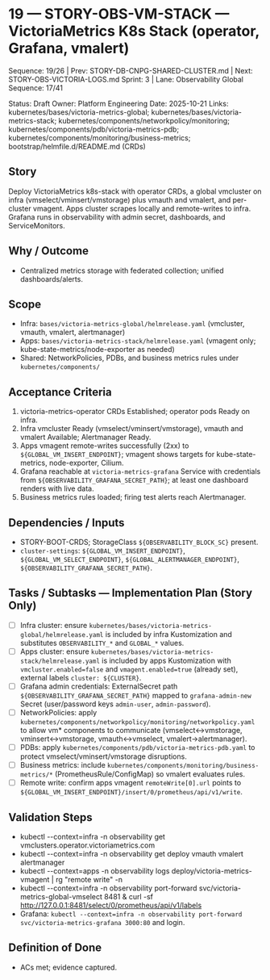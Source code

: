 # 19 — STORY-OBS-VM-STACK — VictoriaMetrics K8s Stack (operator, Grafana, vmalert)

Sequence: 19/26 | Prev: STORY-DB-CNPG-SHARED-CLUSTER.md | Next: STORY-OBS-VICTORIA-LOGS.md
Sprint: 3 | Lane: Observability
Global Sequence: 17/41

Status: Draft
Owner: Platform Engineering
Date: 2025-10-21
Links: kubernetes/bases/victoria-metrics-global; kubernetes/bases/victoria-metrics-stack; kubernetes/components/networkpolicy/monitoring; kubernetes/components/pdb/victoria-metrics-pdb; kubernetes/components/monitoring/business-metrics; bootstrap/helmfile.d/README.md (CRDs)

## Story
Deploy VictoriaMetrics k8s-stack with operator CRDs, a global vmcluster on infra (vmselect/vminsert/vmstorage) plus vmauth and vmalert, and per-cluster vmagent. Apps cluster scrapes locally and remote-writes to infra. Grafana runs in observability with admin secret, dashboards, and ServiceMonitors.

## Why / Outcome
- Centralized metrics storage with federated collection; unified dashboards/alerts.

## Scope
- Infra: `bases/victoria-metrics-global/helmrelease.yaml` (vmcluster, vmauth, vmalert, alertmanager)
- Apps: `bases/victoria-metrics-stack/helmrelease.yaml` (vmagent only; kube-state-metrics/node-exporter as needed)
- Shared: NetworkPolicies, PDBs, and business metrics rules under `kubernetes/components/`

## Acceptance Criteria
1) victoria-metrics-operator CRDs Established; operator pods Ready on infra.
2) Infra vmcluster Ready (vmselect/vminsert/vmstorage), vmauth and vmalert Available; Alertmanager Ready.
3) Apps vmagent remote-writes successfully (2xx) to `${GLOBAL_VM_INSERT_ENDPOINT}`; vmagent shows targets for kube-state-metrics, node-exporter, Cilium.
4) Grafana reachable at `victoria-metrics-grafana` Service with credentials from `${OBSERVABILITY_GRAFANA_SECRET_PATH}`; at least one dashboard renders with live data.
5) Business metrics rules loaded; firing test alerts reach Alertmanager.

## Dependencies / Inputs
- STORY-BOOT-CRDS; StorageClass `${OBSERVABILITY_BLOCK_SC}` present.
- `cluster-settings`: `${GLOBAL_VM_INSERT_ENDPOINT}`, `${GLOBAL_VM_SELECT_ENDPOINT}`, `${GLOBAL_ALERTMANAGER_ENDPOINT}`, `${OBSERVABILITY_GRAFANA_SECRET_PATH}`.

## Tasks / Subtasks — Implementation Plan (Story Only)
- [ ] Infra cluster: ensure `kubernetes/bases/victoria-metrics-global/helmrelease.yaml` is included by infra Kustomization and substitutes `OBSERVABILITY_*` and `GLOBAL_*` values.
- [ ] Apps cluster: ensure `kubernetes/bases/victoria-metrics-stack/helmrelease.yaml` is included by apps Kustomization with `vmcluster.enabled=false` and `vmagent.enabled=true` (already set), external labels `cluster: ${CLUSTER}`.
- [ ] Grafana admin credentials: ExternalSecret path `${OBSERVABILITY_GRAFANA_SECRET_PATH}` mapped to `grafana-admin-new` Secret (user/password keys `admin-user`, `admin-password`).
- [ ] NetworkPolicies: apply `kubernetes/components/networkpolicy/monitoring/networkpolicy.yaml` to allow vm* components to communicate (vmselect↔vmstorage, vminsert↔vmstorage, vmauth↔vmselect, vmalert→alertmanager).
- [ ] PDBs: apply `kubernetes/components/pdb/victoria-metrics-pdb.yaml` to protect vmselect/vminsert/vmstorage disruptions.
- [ ] Business metrics: include `kubernetes/components/monitoring/business-metrics/*` (PrometheusRule/ConfigMap) so vmalert evaluates rules.
- [ ] Remote write: confirm apps vmagent `remoteWrite[0].url` points to `${GLOBAL_VM_INSERT_ENDPOINT}/insert/0/prometheus/api/v1/write`.

## Validation Steps
- kubectl --context=infra -n observability get vmclusters.operator.victoriametrics.com
- kubectl --context=infra -n observability get deploy vmauth vmalert alertmanager
- kubectl --context=apps -n observability logs deploy/victoria-metrics-vmagent | rg "remote write" -n
- kubectl --context=infra -n observability port-forward svc/victoria-metrics-global-vmselect 8481 & curl -sf http://127.0.0.1:8481/select/0/prometheus/api/v1/labels
- Grafana: `kubectl --context=infra -n observability port-forward svc/victoria-metrics-grafana 3000:80` and login.

## Definition of Done
- ACs met; evidence captured.
